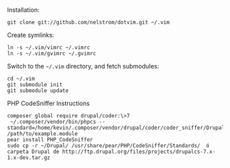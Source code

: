 Installation:

    git clone git://github.com/nelstrom/dotvim.git ~/.vim

Create symlinks:

    ln -s ~/.vim/vimrc ~/.vimrc
    ln -s ~/.vim/gvimrc ~/.gvimrc

Switch to the `~/.vim` directory, and fetch submodules:

    cd ~/.vim
    git submodule init
    git submodule update

PHP CodeSniffer Instructions

    composer global require drupal/coder:\>7
     ~/.composer/vendor/bin/phpcs --standard=/home/kevin/.composer/vendor/drupal/coder/coder_sniffer/Drupal /path/to/example.module
    pear install PHP_CodeSniffer
    sudo cp -r ~/Drupal/ /usr/share/pear/PHP/CodeSniffer/Standards/  ó carpeta Drupal de http://ftp.drupal.org/files/projects/drupalcs-7.x-1.x-dev.tar.gz

